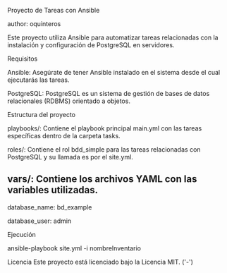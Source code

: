 Proyecto de Tareas con Ansible

author: oquinteros

Este proyecto utiliza Ansible para automatizar tareas relacionadas con la instalación y configuración de PostgreSQL en servidores.

Requisitos

Ansible: Asegúrate de tener Ansible instalado en el sistema desde el cual ejecutarás las tareas.

PostgreSQL: PostgreSQL es un sistema de gestión de bases de datos relacionales (RDBMS) orientado a objetos.

Estructura del proyecto

playbooks/: Contiene el playbook principal main.yml con las tareas específicas
dentro de la carpeta tasks.

roles/: Contiene el rol bdd_simple para las tareas relacionadas con PostgreSQL
y su llamada es por el site.yml.

vars/: Contiene los archivos YAML con las variables utilizadas.
---
database_name: bd_example

database_user: admin


Ejecución

ansible-playbook site.yml -i nombreInventario


Licencia
Este proyecto está licenciado bajo la Licencia MIT. ('-')
